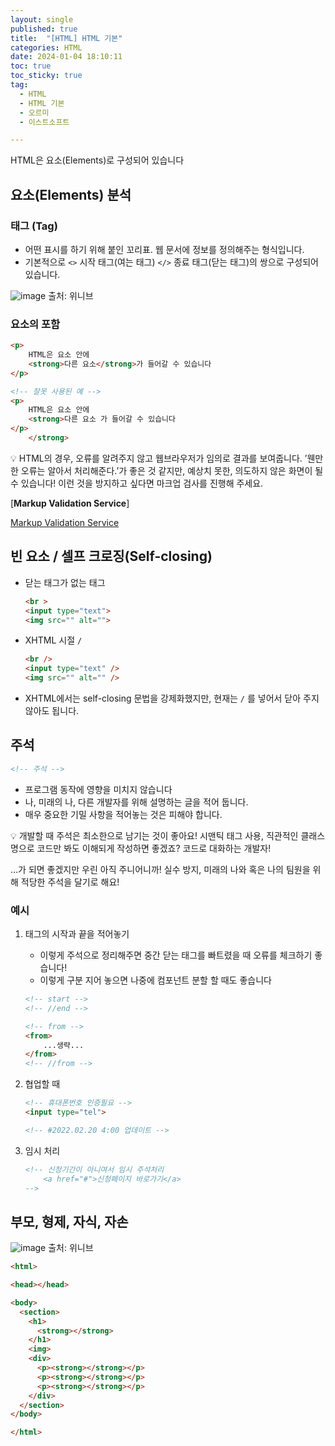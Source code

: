 ```yaml
---
layout: single
published: true
title:  "[HTML] HTML 기본"
categories: HTML
date: 2024-01-04 18:10:11
toc: true
toc_sticky: true
tag:   
  - HTML
  - HTML 기본
  - 오르미
  - 이스트소프트

---
```


HTML은 요소(Elements)로 구성되어 있습니다

## 요소(Elements) 분석

### 태그 (Tag)

- 어떤 표시를 하기 위해 붙인 꼬리표. 웹 문서에 정보를 정의해주는 형식입니다.
- 기본적으로 `<>` 시작 태그(여는 태그)  `</>` 종료 태그(닫는 태그)의 쌍으로 구성되어있습니다.

![image](https://github.com/BaxDailyGit/BaxDailyGit/assets/99312529/a7a74c04-e833-4310-90cb-b9eeec341764)
출처: 위니브

### 요소의 포함

```html
<p>
	HTML은 요소 안에 
	<strong>다른 요소</strong>가 들어갈 수 있습니다
</p>

<!-- 잘못 사용된 예 -->
<p>
	HTML은 요소 안에 
	<strong>다른 요소 가 들어갈 수 있습니다
</p>
	</strong>
```

<div>
💡 HTML의 경우, 오류를 알려주지 않고 웹브라우저가 임의로 결과를 보여줍니다.
’웬만한 오류는 알아서 처리해준다.’가 좋은 것 같지만, 예상치 못한, 의도하지 않은 화면이 될 수 있습니다! 
이런 것을 방지하고 싶다면 마크업 검사를 진행해 주세요.

[**Markup Validation Service**]

[Markup Validation Service](https://validator.w3.org/)

</div>

## 빈 요소 / 셀프 크로징(Self-closing)

- 닫는 태그가 없는 태그
    
    ```html
    <br >
    <input type="text">
    <img src="" alt="">
    ```
    

- XHTML 시절 `/`
    
    ```html
    <br />
    <input type="text" />
    <img src="" alt="" />
    ```
    
- XHTML에서는 self-closing 문법을 강제화했지만, 현재는 `/` 를 넣어서 닫아 주지 않아도 됩니다.

## 주석

```html
<!-- 주석 -->
```

- 프로그램 동작에 영향을 미치지 않습니다
- 나, 미래의 나, 다른 개발자를 위해 설명하는 글을 적어 둡니다.
- 매우 중요한 기밀 사항을 적어놓는 것은 피해야 합니다.

<div>
💡 개발할 때 주석은 최소한으로 남기는 것이 좋아요! 
시맨틱 태그 사용, 직관적인 클래스 명으로 코드만 봐도 이해되게 작성하면 좋겠죠?
코드로 대화하는 개발자!

…가 되면 좋겠지만 우린 아직 주니어니까!
실수 방지, 미래의 나와 혹은 나의 팀원을 위해 적당한 주석을 달기로 해요!

</div>

### 예시

1. 태그의 시작과 끝을 적어놓기
    - 이렇게 주석으로 정리해주면 중간 닫는 태그를 빠트렸을 때 오류를 체크하기 좋습니다!
    - 이렇게 구분 지어 놓으면 나중에 컴포넌트 분할 할 때도 좋습니다
    
    ```html
    <!-- start -->
    <!-- //end -->
    
    <!-- from -->
    <from>
    	...생략...
    </from>
    <!-- //from -->
    ```
    
2. 협업할 때
    
    ```html
    <!-- 휴대폰번호 인증필요 -->
    <input type="tel">
    
    <!-- #2022.02.20 4:00 업데이트 -->
    ```
    
3. 임시 처리
    
    ```html
    <!-- 신청기간이 아니여서 임시 주석처리
    	<a href="#">신청페이지 바로가기</a>
    -->
    ```
    

## 부모, 형제, 자식, 자손

![image](https://github.com/BaxDailyGit/BaxDailyGit/assets/99312529/785d3693-d027-4c7c-922c-24d333778be8)
출처: 위니브

```html
<html>

<head></head>

<body>
  <section>
    <h1>
      <strong></strong>
    </h1>
    <img>
    <div>
      <p><strong></strong></p>
      <p><strong></strong></p>
      <p><strong></strong></p>
    </div>
  </section>
</body>

</html>
```
